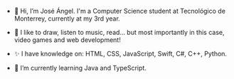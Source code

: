 - 👋 Hi, I’m José Ángel. I'm a Computer Science student at Tecnológico de Monterrey, currently at my 3rd year. 

- 👀 I like to draw, listen to music, read... but most importantly in this case, video games and web development!

- ✨ I have knowledge on: HTML, CSS, JavaScript, Swift, C#, C++, Python.

- 🌱 I’m currently learning Java and TypeScript.

<!---
Lignito79/Lignito79 is a ✨ special ✨ repository because its `README.md` (this file) appears on your GitHub profile.
You can click the Preview link to take a look at your changes.
--->
